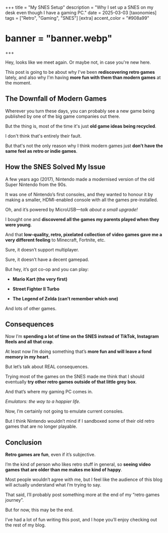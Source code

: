 +++
title = "My SNES Setup"
description = "Why I set up a SNES on my desk even though I have a gaming PC."
date = 2025-03-03
[taxonomies]
tags = ["Retro", "Gaming", "SNES"]
[extra]
accent_color = "#908a99"
# banner = "banner.webp"
+++

Hey, looks like we meet again. Or maybe not, in case you're new here.

This post is going to be about why I've been **rediscovering retro games** lately, and also why I'm having **more fun with them than modern games** at the moment.

## The Downfall of Modern Games

Wherever you turn these days, you can probably see a new game being published by one of the big game companies out there.

But the thing is, most of the time it's just **old game ideas being recycled**.

I don't think that's entirely their fault.

But that's not the only reason why I think modern games just **don’t have the same feel as retro or indie games**.

## How the SNES Solved My Issue

A few years ago (2017), Nintendo made a modernised version of the old Super Nintendo from the 90s.

It was one of Nintendo’s first consoles, and they wanted to honour it by making a smaller, HDMI-enabled console with all the games pre-installed.

Oh, and it’s powered by MicroUSB—*talk about a small upgrade!*

I bought one and **discovered all the games my parents played when they were young**.

And that **low-quality, retro, pixelated collection of video games gave me a very different feeling** to Minecraft, Fortnite, etc.

Sure, it doesn’t support multiplayer.

Sure, it doesn’t have a decent gamepad.

But hey, it’s got co-op and you can play:

- **Mario Kart (the very first)**

- **Street Fighter II Turbo**

- **The Legend of Zelda (can’t remember which one)**

And lots of other games.

## Consequences

Now I’m **spending a lot of time on the SNES instead of TikTok, Instagram Reels and all that crap**.

At least now I’m doing something that’s **more fun and will leave a fond memory in my heart**.

But let’s talk about REAL consequences.

Trying most of the games on the SNES made me think that I should eventually **try other retro games outside of that little grey box**.

And that’s where my gaming PC comes in.

*Emulators: the way to a happier life.*

Now, I’m certainly not going to emulate current consoles.

But I think Nintendo wouldn’t mind if I sandboxed some of their old retro games that are no longer playable.

## Conclusion

**Retro games are fun**, even if it’s subjective.

I’m the kind of person who likes retro stuff in general, so **seeing video games that are older than me makes me kind of happy**.

Most people wouldn’t agree with me, but I feel like the audience of this blog will actually understand what I’m trying to say.

That said, I’ll probably post something more at the end of my “retro games journey”.

But for now, this may be the end.

I’ve had a lot of fun writing this post, and I hope you’ll enjoy checking out the rest of my blog.